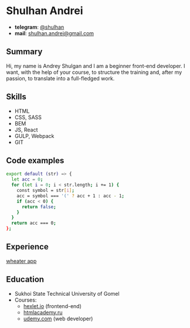 # Shulhan Andrei

- **telegram**: [@shulhan](http:/t.me/shulhan)
- **mail**: shulhan.andrei@gmail.com

## Summary

Hi, my name is Andrey Shulgan and I am a beginner front-end developer. I want, with the help of your course, to structure the training and, after my passion, to translate into a full-fledged work.

## Skills

- HTML
- CSS, SASS
- BEM
- JS, React
- GULP, Webpack
- GIT

## Code examples

```sh
export default (str) => {
  let acc = 0;
  for (let i = 0; i < str.length; i += 1) {
    const symbol = str[i];
    acc = symbol === '(' ? acc + 1 : acc - 1;
    if (acc < 0) {
      return false;
    }
  }
  return acc === 0;
};
```

## Experience

[wheater app](https://shulhan93.github.io/weather/)

## Education

- Sukhoi State Technical University of Gomel
- Courses:
  - [hexlet.io](https://hexlet.io/) (frontend-end)
  - [htmlacademy.ru](https://htmlacademy.ru/)
  - [udemy.com](https://www.udemy.com/course/webdeveloper/) (web developer)
